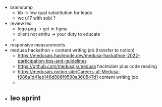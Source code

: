 - braindump
	- kb -> low qual substitution for leads
	- wc u17 with sobi ?
- review leo
	- logo png -> get in figma
	- client not enthu -> your duty to educate
	-
- responsive measurements
- medusa hackathon + content writing job (transfer to notion)
	- https://medusajs.hashnode.dev/medusa-hackathon-2022-participation-tips-and-guidelines
	- https://github.com/medusajs/medusa hacktober plus code reading
	- https://medusajs.notion.site/Careers-at-Medusa-f986a1d41eb146d888f9590a360547d1 content writing job
	-
- leo sprint
	-